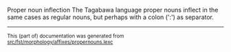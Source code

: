 Proper noun inflection
The Tagabawa language proper nouns inflect in the same cases as regular
nouns, but perhaps with a colon (':') as separator.

* * *

<small>This (part of) documentation was generated from [src/fst/morphology/affixes/propernouns.lexc](https://github.com/giellalt/lang-bgs/blob/main/src/fst/morphology/affixes/propernouns.lexc)</small>
